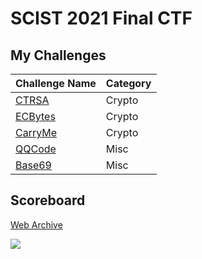 # SCIST 2021 Final CTF

## My Challenges

| Challenge Name              | Category |
| --------------------------- | -------- |
| [CTRSA](./Crypto/CTRSA)     | Crypto   |
| [ECBytes](./Crypto/ECBytes) | Crypto   |
| [CarryMe](./Crypto/CarryME) | Crypto   |
| [QQCode](./Misc/QQCode)     | Misc     |
| [Base69](./Misc/Base59)     | Misc     |


## Scoreboard

[Web Archive](http://web.archive.org/web/20210723050204/https://ctf.scist.org/scoreboard)

![](https://i.imgur.com/oFfJjZL.png)

